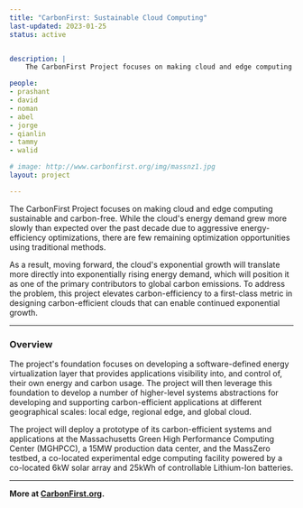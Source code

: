 ```yaml
---
title: "CarbonFirst: Sustainable Cloud Computing"
last-updated: 2023-01-25
status: active


description: |
    The CarbonFirst Project focuses on making cloud and edge computing sustainable and carbon-free.

people:
- prashant
- david
- noman
- abel
- jorge
- qianlin
- tammy
- walid

# image: http://www.carbonfirst.org/img/massnz1.jpg
layout: project

---
```


The CarbonFirst Project focuses on making cloud and edge computing sustainable and carbon-free.
While the cloud's energy demand grew more slowly than expected over the past decade due to aggressive energy-efficiency optimizations, there are few remaining optimization opportunities using traditional methods. 

As a result, moving forward, the cloud's exponential growth will translate more directly into exponentially rising energy demand, which will position it as one of the primary contributors to global carbon emissions. To address the problem, this project elevates carbon-efficiency to a first-class metric in designing carbon-efficient clouds that can enable continued exponential growth.

___


### Overview
The project's foundation focuses on developing a software-defined energy virtualization layer that provides applications visibility into, and control of, their own energy and carbon usage. The project will then leverage this foundation to develop a number of higher-level systems abstractions for developing and supporting carbon-efficient applications at different geographical scales: local edge, regional edge, and global cloud. 

The project will deploy a prototype of its carbon-efficient systems and applications at the Massachusetts Green High Performance Computing Center (MGHPCC), a 15MW production data center, and the MassZero testbed, a co-located experimental edge computing facility powered by a co-located 6kW solar array and 25kWh of controllable Lithium-Ion batteries.

___

**More at [CarbonFirst.org](http://www.carbonfirst.org).**
